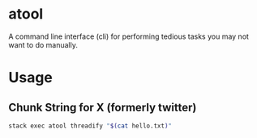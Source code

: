 # atool

A command line interface (cli) for performing tedious tasks you may not want to do manually.

# Usage

## Chunk String for X (formerly twitter)

``` sh
stack exec atool threadify "$(cat hello.txt)"
```
